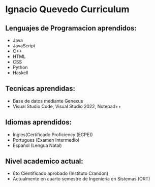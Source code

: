 # **Ignacio Quevedo Curriculum** 


## Lenguajes de Programacion aprendidos:
- Java
- JavaScript
- C++
- HTML
- CSS
- Python 
- Haskell

## Tecnicas aprendidas:
- Base de datos mediante Genexus
- Visual Studio Code, Visual Studio 2022, Notepad++

## Idiomas aprendidos:
- Ingles(Certificado Proficiency (ECPE))
- Portugues (Examen Intermedio)
- Español (Lengua Natal)

## Nivel academico actual:
- 6to Cientificado aprobado (Instituto Crandon)
- Actualmente en cuarto semestre de Ingenieria en Sistemas (ORT)



